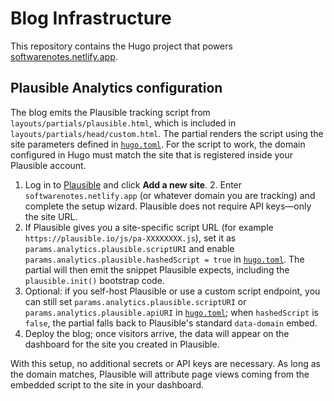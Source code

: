 # Blog Infrastructure

This repository contains the Hugo project that powers [softwarenotes.netlify.app](https://softwarenotes.netlify.app/).

## Plausible Analytics configuration

The blog emits the Plausible tracking script from `layouts/partials/plausible.html`, which is included in `layouts/partials/head/custom.html`. The partial renders the script using the site parameters defined in [`hugo.toml`](hugo.toml). For the script to work, the domain configured in Hugo must match the site that is registered inside your Plausible account.

1. Log in to [Plausible](https://plausible.io/sites) and click **Add a new site**.
    2. Enter `softwarenotes.netlify.app` (or whatever domain you are tracking) and complete the setup wizard. Plausible does not require API keys—only the site URL.
3. If Plausible gives you a site-specific script URL (for example `https://plausible.io/js/pa-XXXXXXXX.js`), set it as `params.analytics.plausible.scriptURI` and enable `params.analytics.plausible.hashedScript = true` in [`hugo.toml`](hugo.toml). The partial will then emit the snippet Plausible expects, including the `plausible.init()` bootstrap code.
4. Optional: if you self-host Plausible or use a custom script endpoint, you can still set `params.analytics.plausible.scriptURI` or `params.analytics.plausible.apiURI` in [`hugo.toml`](hugo.toml); when `hashedScript` is `false`, the partial falls back to Plausible's standard `data-domain` embed.
5. Deploy the blog; once visitors arrive, the data will appear on the dashboard for the site you created in Plausible.

With this setup, no additional secrets or API keys are necessary. As long as the domain matches, Plausible will attribute page views coming from the embedded script to the site in your dashboard.
